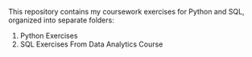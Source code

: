 This repository contains my coursework exercises for Python and SQL, organized into separate folders:
  1. Python Exercises
  2. SQL Exercises From Data Analytics Course
